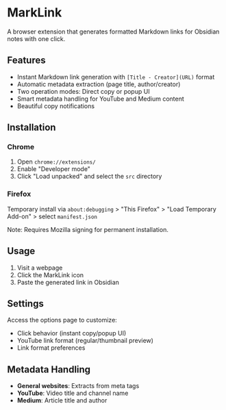 # MarkLink

A browser extension that generates formatted Markdown links for Obsidian notes with one click.

## Features

- Instant Markdown link generation with `[Title - Creator](URL)` format
- Automatic metadata extraction (page title, author/creator)
- Two operation modes: Direct copy or popup UI
- Smart metadata handling for YouTube and Medium content
- Beautiful copy notifications

## Installation

### Chrome

1. Open `chrome://extensions/`
2. Enable "Developer mode"
3. Click "Load unpacked" and select the `src` directory

### Firefox

Temporary install via `about:debugging` > "This Firefox" > "Load Temporary Add-on" > select `manifest.json`

Note: Requires Mozilla signing for permanent installation.

## Usage

1. Visit a webpage
2. Click the MarkLink icon
3. Paste the generated link in Obsidian

## Settings

Access the options page to customize:

- Click behavior (instant copy/popup UI)
- YouTube link format (regular/thumbnail preview)
- Link format preferences

## Metadata Handling

- **General websites**: Extracts from meta tags
- **YouTube**: Video title and channel name
- **Medium**: Article title and author
